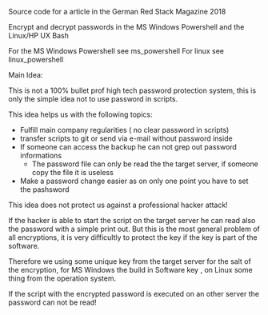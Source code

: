 Source code for a article in the German Red Stack Magazine 2018

Encrypt and decrypt passwords in the MS Windows Powershell and the Linux/HP UX Bash

For the MS Windows Powershell see ms_powershell
For linux see linux_powershell

Main Idea:

This is not a 100% bullet prof high tech password protection system, this is only the simple idea not to use password in scripts.

This idea helps us with the following topics:
 - Fulfill main company regularities ( no clear password in scripts)
 - transfer scripts to git or send via e-mail without password inside
 - If someone can access the backup he can not grep out password informations
	- The password file can only be read the the target server, if someone copy the file it is useless
 - Make a password change easier as on only one point you have to set the pashsword
 
This idea does not protect us against a professional hacker attack!

If the hacker is able to start the script on the target server he can read also the password with a simple print out.
But this is the most general problem of all encryptions, it is very difficultly to protect the key if the key is part of the software.

Therefore we using some unique key from the target server for the salt of the encryption, 
for MS Windows the build in Software key , on Linux some thing from the operation system.

If the script with the encrypted password is executed on an other server the password can not be read!
